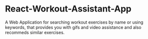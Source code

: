 # React-Workout-Assistant-App
A Web Application for searching workout exercises by name or using keywords, that provides you with gifs and video assistance and also recommeds similar exercises.
